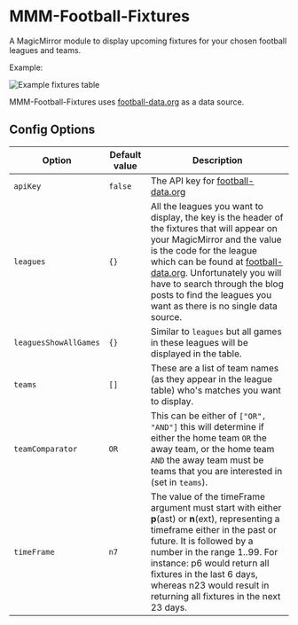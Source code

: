 # MMM-Football-Fixtures

A MagicMirror module to display upcoming fixtures for your chosen football leagues and teams.

Example:

![Example fixtures table](https://i.imgur.com/PMTg2hG.png)

MMM-Football-Fixtures uses [football-data.org](https://www.football-data.org/) as a data source.

## Config Options

| Option | Default value | Description |
| ------ | ------------- | ----------- |
| `apiKey` | `false` | The API key for [football-data.org](https://www.football-data.org/) |
| `leagues` | `{}` | All the leagues you want to display, the key is the header of the fixtures that will appear on your MagicMirror and the value is the code for the league which can be found at [football-data.org](https://www.football-data.org/). Unfortunately you will have to search through the blog posts to find the leagues you want as there is no single data source. |
| `leaguesShowAllGames` | `{}` | Similar to `leagues` but all games in these leagues will be displayed in the table. |
| `teams` | `[]` | These are a list of team names (as they appear in the league table) who's matches you want to display. |
| `teamComparator` | `OR` | This can be either of `["OR", "AND"]` this will determine if either the home team `OR` the away team, or the home team `AND` the away team must be teams that you are interested in (set in `teams`). |
| `timeFrame` | `n7` | The value of the timeFrame argument must start with either __p__(ast) or __n__(ext), representing a timeframe either in the past or future. It is followed by a number in the range 1..99. For instance: p6 would return all fixtures in the last 6 days, whereas n23 would result in returning all fixtures in the next 23 days. |
